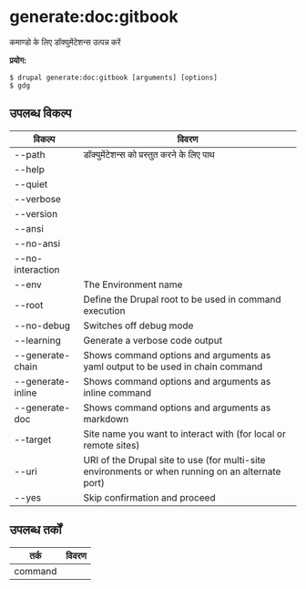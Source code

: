 # generate:doc:gitbook
कमाण्डो के लिए डॉक्युमेंटेशन्स उत्पन्न करें

**प्रयोग:**
```
$ drupal generate:doc:gitbook [arguments] [options]
$ gdg  
```

## उपलब्ध विकल्प
विकल्प | विवरण
-------|-------------
--path | डॉक्युमेंटेशन्स को  प्रस्तुत करने के लिए पाथ
--help | 
--quiet | 
--verbose | 
--version | 
--ansi | 
--no-ansi | 
--no-interaction | 
--env | The Environment name
--root | Define the Drupal root to be used in command execution
--no-debug | Switches off debug mode
--learning | Generate a verbose code output
--generate-chain | Shows command options and arguments as yaml output to be used in chain command
--generate-inline | Shows command options and arguments as inline command
--generate-doc | Shows command options and arguments as markdown
--target | Site name you want to interact with (for local or remote sites)
--uri | URI of the Drupal site to use (for multi-site environments or when running on an alternate port)
--yes | Skip confirmation and proceed

## उपलब्ध तर्कों
तर्क | विवरण
---------|-------------
command | 
